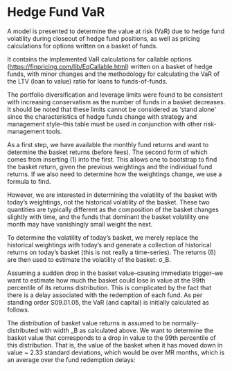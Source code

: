 # Hedge Fund VaR

A model is presented to determine the value at risk (VaR) due to hedge fund volatility during closeout of hedge fund positions, as well as pricing calculations for options written on a basket of funds.

It contains the implemented VaR calculations for callable options (https://finpricing.com/lib/EqCallable.html)  written on a basket of hedge funds, with minor changes and the methodology for calculating the VaR of the LTV (loan to value) ratio for loans to funds-of-funds.

The portfolio diversification and leverage limits were found to be consistent with increasing conservatism as the number of funds in a basket decreases. It should be noted that these limits cannot be considered as ‘stand alone’ since the characteristics of hedge funds change with strategy and management style–this table must be used in conjunction with other risk-management tools.

As a first step, we have available the monthly fund returns and want to determine the basket returns (before fees). The second form of which comes from inserting (1) into the first. This allows one to bootstrap to find the basket return, given the previous weightings and the individual fund returns. If we also need to determine how the weightings change, we use a formula to find. 

However, we are interested in determining the volatility of the basket with today’s weightings, not the historical volatility of the basket. These two quantities are typically different as the composition of the basket changes slightly with time, and the funds that dominant the basket volatility one month may have vanishingly small weight the next.

To determine the volatility of today’s basket, we merely replace the historical weightings with today’s and generate a collection of historical returns on today’s basket (this is not really a time-series). The returns (6) are then used to estimate the volatility of the basket: σ_B.

Assuming a sudden drop in the basket value–causing immediate trigger–we want to estimate how much the basket could lose in value at the 99th percentile of its returns distribution. This is complicated by the fact that there is a delay associated with the redemption of each fund. As per standing order S09.01.05, the VaR (and capital) is initially calculated as follows.

The distribution of basket value returns is assumed to be normally-distributed with width _B as calculated above. We want to determine the basket value that corresponds to a drop in value to the 99th percentile of this distribution. That is, the value of the basket when it has moved down in value ~ 2.33 standard deviations, which would be over MR months, which is an average over the fund redemption delays:
 



